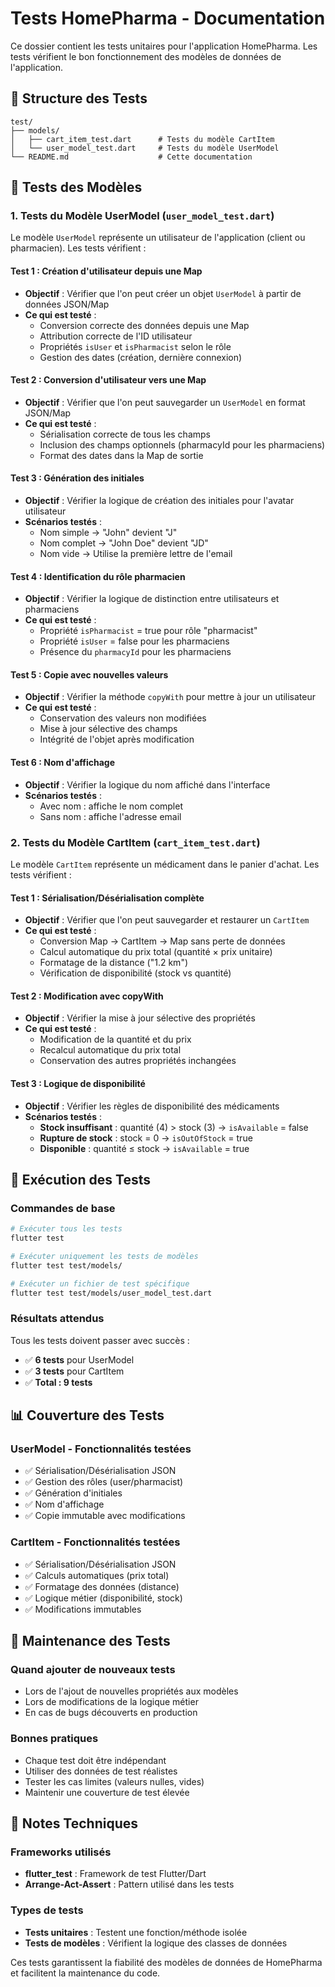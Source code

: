 # Tests HomePharma - Documentation

Ce dossier contient les tests unitaires pour l'application HomePharma. Les tests vérifient le bon fonctionnement des modèles de données de l'application.

## 📁 Structure des Tests

```
test/
├── models/
│   ├── cart_item_test.dart      # Tests du modèle CartItem
│   └── user_model_test.dart     # Tests du modèle UserModel
└── README.md                    # Cette documentation
```

## 🧪 Tests des Modèles

### 1. Tests du Modèle UserModel (`user_model_test.dart`)

Le modèle `UserModel` représente un utilisateur de l'application (client ou pharmacien). Les tests vérifient :

#### **Test 1 : Création d'utilisateur depuis une Map**
- **Objectif** : Vérifier que l'on peut créer un objet `UserModel` à partir de données JSON/Map
- **Ce qui est testé** :
  - Conversion correcte des données depuis une Map
  - Attribution correcte de l'ID utilisateur
  - Propriétés `isUser` et `isPharmacist` selon le rôle
  - Gestion des dates (création, dernière connexion)

#### **Test 2 : Conversion d'utilisateur vers une Map**
- **Objectif** : Vérifier que l'on peut sauvegarder un `UserModel` en format JSON/Map
- **Ce qui est testé** :
  - Sérialisation correcte de tous les champs
  - Inclusion des champs optionnels (pharmacyId pour les pharmaciens)
  - Format des dates dans la Map de sortie

#### **Test 3 : Génération des initiales**
- **Objectif** : Vérifier la logique de création des initiales pour l'avatar utilisateur
- **Scénarios testés** :
  - Nom simple → "John" devient "J"
  - Nom complet → "John Doe" devient "JD"
  - Nom vide → Utilise la première lettre de l'email

#### **Test 4 : Identification du rôle pharmacien**
- **Objectif** : Vérifier la logique de distinction entre utilisateurs et pharmaciens
- **Ce qui est testé** :
  - Propriété `isPharmacist` = true pour rôle "pharmacist"
  - Propriété `isUser` = false pour les pharmaciens
  - Présence du `pharmacyId` pour les pharmaciens

#### **Test 5 : Copie avec nouvelles valeurs**
- **Objectif** : Vérifier la méthode `copyWith` pour mettre à jour un utilisateur
- **Ce qui est testé** :
  - Conservation des valeurs non modifiées
  - Mise à jour sélective des champs
  - Intégrité de l'objet après modification

#### **Test 6 : Nom d'affichage**
- **Objectif** : Vérifier la logique du nom affiché dans l'interface
- **Scénarios testés** :
  - Avec nom : affiche le nom complet
  - Sans nom : affiche l'adresse email

### 2. Tests du Modèle CartItem (`cart_item_test.dart`)

Le modèle `CartItem` représente un médicament dans le panier d'achat. Les tests vérifient :

#### **Test 1 : Sérialisation/Désérialisation complète**
- **Objectif** : Vérifier que l'on peut sauvegarder et restaurer un `CartItem`
- **Ce qui est testé** :
  - Conversion Map → CartItem → Map sans perte de données
  - Calcul automatique du prix total (quantité × prix unitaire)
  - Formatage de la distance ("1.2 km")
  - Vérification de disponibilité (stock vs quantité)

#### **Test 2 : Modification avec copyWith**
- **Objectif** : Vérifier la mise à jour sélective des propriétés
- **Ce qui est testé** :
  - Modification de la quantité et du prix
  - Recalcul automatique du prix total
  - Conservation des autres propriétés inchangées

#### **Test 3 : Logique de disponibilité**
- **Objectif** : Vérifier les règles de disponibilité des médicaments
- **Scénarios testés** :
  - **Stock insuffisant** : quantité (4) > stock (3) → `isAvailable` = false
  - **Rupture de stock** : stock = 0 → `isOutOfStock` = true
  - **Disponible** : quantité ≤ stock → `isAvailable` = true

## 🚀 Exécution des Tests

### Commandes de base
```bash
# Exécuter tous les tests
flutter test

# Exécuter uniquement les tests de modèles
flutter test test/models/

# Exécuter un fichier de test spécifique
flutter test test/models/user_model_test.dart
```

### Résultats attendus
Tous les tests doivent passer avec succès :
- ✅ **6 tests** pour UserModel
- ✅ **3 tests** pour CartItem
- ✅ **Total : 9 tests**

## 📊 Couverture des Tests

### UserModel - Fonctionnalités testées
- ✅ Sérialisation/Désérialisation JSON
- ✅ Gestion des rôles (user/pharmacist)
- ✅ Génération d'initiales
- ✅ Nom d'affichage
- ✅ Copie immutable avec modifications

### CartItem - Fonctionnalités testées
- ✅ Sérialisation/Désérialisation JSON
- ✅ Calculs automatiques (prix total)
- ✅ Formatage des données (distance)
- ✅ Logique métier (disponibilité, stock)
- ✅ Modifications immutables

## 🔧 Maintenance des Tests

### Quand ajouter de nouveaux tests
- Lors de l'ajout de nouvelles propriétés aux modèles
- Lors de modifications de la logique métier
- En cas de bugs découverts en production

### Bonnes pratiques
- Chaque test doit être indépendant
- Utiliser des données de test réalistes
- Tester les cas limites (valeurs nulles, vides)
- Maintenir une couverture de test élevée

## 📝 Notes Techniques

### Frameworks utilisés
- **flutter_test** : Framework de test Flutter/Dart
- **Arrange-Act-Assert** : Pattern utilisé dans les tests

### Types de tests
- **Tests unitaires** : Testent une fonction/méthode isolée
- **Tests de modèles** : Vérifient la logique des classes de données

Ces tests garantissent la fiabilité des modèles de données de HomePharma et facilitent la maintenance du code.
